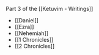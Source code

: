 ﻿Part 3 of the [[Ketuvim - Writings]]

* [[Daniel]]
* [[Ezra]]
* [[Nehemiah]]
* [[1 Chronicles]]
* [[2 Chronicles]]